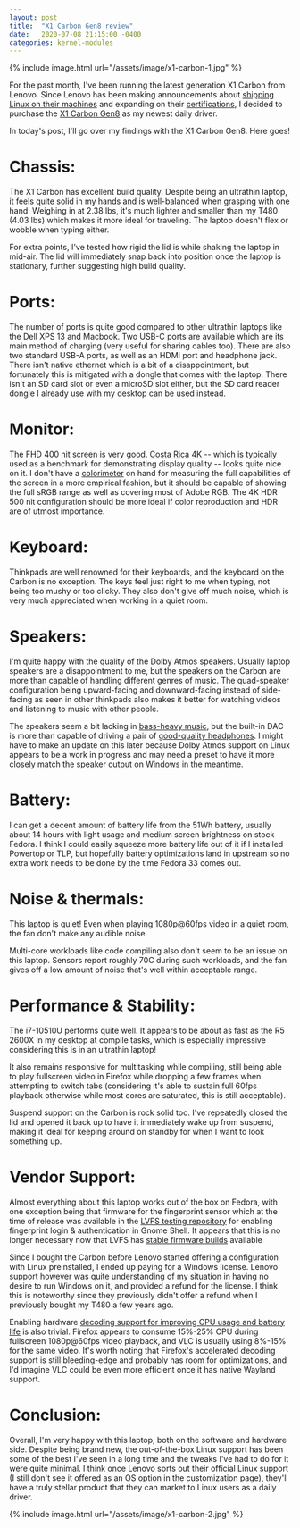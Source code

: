 ```yaml
---
layout: post
title:  "X1 Carbon Gen8 review"
date:   2020-07-08 21:15:00 -0400
categories: kernel-modules
---
```


{% include image.html url="/assets/image/x1-carbon-1.jpg" %}

For the past month, I've been running the latest generation X1 Carbon from Lenovo. Since Lenovo has been making announcements about [shipping Linux on their machines](https://fedoramagazine.org/coming-soon-fedora-on-lenovo-laptops/) and expanding on their [certifications](https://news.lenovo.com/pressroom/press-releases/lenovo-brings-linux-certification-to-thinkpad-and-thinkstation-workstation-portfolio-easing-deployment-for-developers-data-scientists/), I decided to purchase the [X1 Carbon Gen8](https://www.lenovo.com/us/en/laptops/thinkpad/thinkpad-x/X1-Carbon-Gen-8-/p/22TP2X1X1C8) as my newest daily driver.

In today's post, I'll go over my findings with the X1 Carbon Gen8. Here goes!

# Chassis:

The X1 Carbon has excellent build quality. Despite being an ultrathin laptop, it feels quite solid in my hands and is well-balanced when grasping with one hand. Weighing in at 2.38 lbs, it's much lighter and smaller than my T480 (4.03 lbs) which makes it more ideal for traveling. The laptop doesn't flex or wobble when typing either.

For extra points, I've tested how rigid the lid is while shaking the laptop in mid-air. The lid will immediately snap back into position once the laptop is stationary, further suggesting high build quality.

# Ports:

The number of ports is quite good compared to other ultrathin laptops like the Dell XPS 13 and Macbook. Two USB-C ports are available which are its main method of charging (very useful for sharing cables too). There are also two standard USB-A ports, as well as an HDMI port and headphone jack. There isn't native ethernet which is a bit of a disappointment, but fortunately this is mitigated with a dongle that comes with the laptop. There isn't an SD card slot or even a microSD slot either, but the SD card reader dongle I already use with my desktop can be used instead. 

# Monitor:

The FHD 400 nit screen is very good. [Costa Rica 4K](https://www.youtube.com/watch?v=LXb3EKWsInQ) -- which is typically used as a benchmark for demonstrating display quality -- looks quite nice on it. I don't have a [colorimeter](https://www.amazon.com/X-Rite-Color-Munki-Smile-ColorMunki/dp/B009APMNB0/) on hand for measuring the full capabilities of the screen in a more empirical fashion, but it should be capable of showing the full sRGB range as well as covering most of Adobe RGB. The 4K HDR 500 nit configuration should be more ideal if color reproduction and HDR are of utmost importance. 

# Keyboard:

Thinkpads are well renowned for their keyboards, and the keyboard on the Carbon is no exception. The keys feel just right to me when typing, not being too mushy or too clicky. They also don't give off much noise, which is very much appreciated when working in a quiet room.

# Speakers:

I'm quite happy with the quality of the Dolby Atmos speakers. Usually laptop speakers are a disappointment to me, but the speakers on the Carbon are more than capable of handling different genres of music. The quad-speaker configuration being upward-facing and downward-facing instead of side-facing as seen in other thinkpads also makes it better for watching videos and listening to music with other people. 

The speakers seem a bit lacking in [bass-heavy music](https://www.youtube.com/watch?v=qgRr0CLFhaw), but the built-in
DAC is more than capable of driving a pair of [good-quality headphones](https://www.amazon.com/Audio-Technica-ATH-M50xBT-Wireless-Bluetooth-Headphones/dp/B07HKVCVSY/). I might have to make an update on this later because Dolby Atmos support on Linux appears to be a work in progress and may need a preset to have it more closely match the speaker output on [Windows](https://github.com/JackHack96/PulseEffects-Presets/tree/master/irs) in the meantime.

# Battery:

I can get a decent amount of battery life from the 51Wh battery, usually about 14 hours with light usage and medium screen brightness on stock Fedora. I think I could easily squeeze more battery life out of it if I installed Powertop or TLP, but hopefully battery optimizations land in upstream so no extra work needs to be done by the time Fedora 33 comes out.

# Noise & thermals:

This laptop is quiet! Even when playing 1080p@60fps video in a quiet room, the fan don't make any audible noise.

Multi-core workloads like code compiling also don't seem to be an issue on this laptop. Sensors report roughly 70C during such workloads, and the fan gives off a low amount of noise that's well within acceptable range.

# Performance & Stability:

The i7-10510U performs quite well. It appears to be about as fast as the R5 2600X in my desktop at compile tasks, which is especially impressive considering this is in an ultrathin laptop!

It also remains responsive for multitasking while compiling, still being able to play fullscreen video in Firefox while dropping a few frames when attempting to switch tabs (considering it's able to sustain full 60fps playback otherwise while most cores are saturated, this is still acceptable).

Suspend support on the Carbon is rock solid too. I've repeatedly closed the lid and opened it back up to have it immediately wake up from suspend, making it ideal for keeping around on standby for when I want to look something up.

# Vendor Support:

Almost everything about this laptop works out of the box on Fedora, with one exception being that firmware for the fingerprint sensor which at the time of release was available in the [LVFS testing repository](https://wiki.archlinux.org/index.php/Lenovo_ThinkPad_X1_Carbon_(Gen_7)#Fingerprint_sensor) for enabling fingerprint login & authentication in Gnome Shell. It appears that this is no longer necessary now that LVFS has [stable firmware builds](https://fwupd.org/lvfs/devices/com.synaptics.prometheus.firmware) available 

Since I bought the Carbon before Lenovo started offering a configuration with Linux preinstalled, I ended up paying for a Windows license. Lenovo support however was quite understanding of my situation in having no desire to run Windows on it, and provided a refund for the license. I think this is noteworthy since they previously didn't offer a refund when I previously bought my T480 a few years ago.

Enabling hardware [decoding support for improving CPU usage and battery life](https://mastransky.wordpress.com/2020/06/03/firefox-on-fedora-finally-gets-va-api-on-wayland/) is also trivial. Firefox appears to consume 15%-25% CPU during fullscreen 1080p@60fps video playback, and VLC is usually using 8%-15% for the same video. It's worth noting that Firefox's accelerated decoding support is still bleeding-edge and probably has room for optimizations, and I'd imagine VLC could be even more efficient once it has native Wayland support.

# Conclusion:

Overall, I'm very happy with this laptop, both on the software and hardware side. Despite being brand new, the out-of-the-box Linux support has been some of the best I've seen in a long time and the tweaks I've had to do for it were quite minimal. I think once Lenovo sorts out their official Linux support (I still don't see it offered as an OS option in the customization page), they'll have a truly stellar product that they can market to Linux users as a daily driver.

{% include image.html url="/assets/image/x1-carbon-2.jpg" %}

